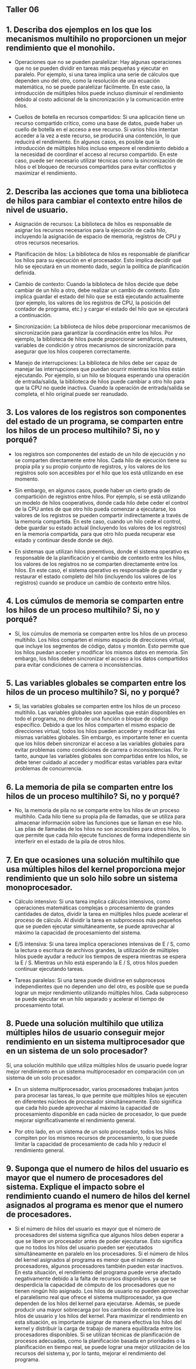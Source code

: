 
## Taller 06

## 1. Describa dos ejemplos en los que los mecanismos multihilo no proporcionen un mejor rendimiento que el monohilo.
   * Operaciones que no se pueden paralelizar: Hay algunas operaciones que no se pueden dividir en tareas más pequeñas y ejecutar en paralelo. Por ejemplo, si una tarea implica una serie de cálculos que dependen uno del otro, como la resolución de una ecuación matemática, no se puede paralelizar fácilmente. En este caso, la introducción de múltiples hilos puede incluso disminuir el rendimiento debido al costo adicional de la sincronización y la comunicación entre hilos.

   * Cuellos de botella en recursos compartidos: Si una aplicación tiene un recurso compartido crítico, como una base de datos, puede haber un cuello de botella en el acceso a ese recurso. Si varios hilos intentan acceder a la vez a este recurso, se producirá una contención, lo que reducirá el rendimiento. En algunos casos, es posible que la introducción de múltiples hilos incluso empeore el rendimiento debido a la necesidad de coordinar el acceso al recurso compartido. En este caso, puede ser necesario utilizar técnicas como la sincronización de hilos o el bloqueo de recursos compartidos para evitar conflictos y maximizar el rendimiento.

## 2. Describa las acciones que toma una biblioteca de hilos para cambiar el contexto entre hilos de nivel de usuario.

   * Asignación de recursos: La biblioteca de hilos es responsable de asignar los recursos necesarios para la ejecución de cada hilo, incluyendo la asignación de espacio de memoria, registros de CPU y otros recursos necesarios.

   * Planificación de hilos: La biblioteca de hilos es responsable de planificar los hilos para su ejecución en el procesador. Esto implica decidir qué hilo se ejecutará en un momento dado, según la política de planificación definida.

   * Cambio de contexto: Cuando la biblioteca de hilos decide que debe cambiar de un hilo a otro, debe realizar un cambio de contexto. Esto implica guardar el estado del hilo que se está ejecutando actualmente (por ejemplo, los valores de los registros de CPU, la posición del contador de programa, etc.) y cargar el estado del hilo que se ejecutará a continuación.

   * Sincronización: La biblioteca de hilos debe proporcionar mecanismos de sincronización para garantizar la coordinación entre los hilos. Por ejemplo, la biblioteca de hilos puede proporcionar semáforos, mutexes, variables de condición y otros mecanismos de sincronización para asegurar que los hilos cooperen correctamente.

   * Manejo de interrupciones: La biblioteca de hilos debe ser capaz de manejar las interrupciones que puedan ocurrir mientras los hilos están ejecutando. Por ejemplo, si un hilo se bloquea esperando una operación de entrada/salida, la biblioteca de hilos puede cambiar a otro hilo para que la CPU no quede inactiva. Cuando la operación de entrada/salida se completa, el hilo original puede ser reanudado.

## 3. Los valores de los registros son componentes del estado de un programa, se comparten entre los hilos de un proceso multihilo? Si, no y porqué?

   * los registros son componentes del estado de un hilo de ejecución y no se comparten directamente entre hilos. Cada hilo de ejecución tiene su propia pila y su propio conjunto de registros, y los valores de los registros solo son accesibles por el hilo que los está utilizando en ese momento.

   * Sin embargo, en algunos casos, puede haber un cierto grado de compartición de registros entre hilos. Por ejemplo, si se está utilizando un modelo de hilos cooperativos, donde cada hilo debe ceder el control de la CPU antes de que otro hilo pueda comenzar a ejecutarse, los valores de los registros se pueden compartir indirectamente a través de la memoria compartida. En este caso, cuando un hilo cede el control, debe guardar su estado actual (incluyendo los valores de los registros) en la memoria compartida, para que otro hilo pueda recuperar ese estado y continuar desde donde se dejó.

   * En sistemas que utilizan hilos preemtivos, donde el sistema operativo es responsable de la planificación y el cambio de contexto entre los hilos, los valores de los registros no se comparten directamente entre los hilos. En este caso, el sistema operativo es responsable de guardar y restaurar el estado completo del hilo (incluyendo los valores de los registros) cuando se produce un cambio de contexto entre hilos.

## 4. Los cúmulos de memoria se comparten entre los hilos de un proceso multihilo? Si, no y porqué?

   * Sí, los cúmulos de memoria se comparten entre los hilos de un proceso multihilo. Los hilos comparten el mismo espacio de direcciones virtual, que incluye los segmentos de código, datos y montón. Esto permite que los hilos puedan acceder y modificar los mismos datos en memoria. Sin embargo, los hilos deben sincronizar el acceso a los datos compartidos para evitar condiciones de carrera o inconsistencias.

## 5. Las variables globales se comparten entre los hilos de un proceso multihilo? Si, no y porqué?

   * Sí, las variables globales se comparten entre los hilos de un proceso multihilo. Las variables globales son aquellas que están disponibles en todo el programa, no dentro de una función o bloque de código específico. Debido a que los hilos comparten el mismo espacio de direcciones virtual, todos los hilos pueden acceder y modificar las mismas variables globales. Sin embargo, es importante tener en cuenta que los hilos deben sincronizar el acceso a las variables globales para evitar problemas como condiciones de carrera o inconsistencias. Por lo tanto, aunque las variables globales son compartidas entre los hilos, se debe tener cuidado al acceder y modificar estas variables para evitar problemas de concurrencia.

## 6. La memoria de pila se comparten entre los hilos de un proceso multihilo? Si, no y porqué?

   * No, la memoria de pila no se comparte entre los hilos de un proceso multihilo. Cada hilo tiene su propia pila de llamadas, que se utiliza para almacenar información sobre las funciones que se llaman en ese hilo. Las pilas de llamadas de los hilos no son accesibles para otros hilos, lo que permite que cada hilo ejecute funciones de forma independiente sin interferir en el estado de la pila de otros hilos.

## 7. En que ocasiones una solución multihilo que usa múltiples hilos del kernel proporciona mejor rendimiento que un solo hilo sobre un sistema monoprocesador.

   * Cálculo intensivo: Si una tarea implica cálculos intensivos, como operaciones matemáticas complejas o procesamiento de grandes cantidades de datos, dividir la tarea en múltiples hilos puede acelerar el proceso de cálculo. Al dividir la tarea en subprocesos más pequeños que se pueden ejecutar simultáneamente, se puede aprovechar al máximo la capacidad de procesamiento del sistema.

   * E/S intensiva: Si una tarea implica operaciones intensivas de E / S, como la lectura o escritura de archivos grandes, la utilización de múltiples hilos puede ayudar a reducir los tiempos de espera mientras se espera la E / S. Mientras un hilo está esperando la E / S, otros hilos pueden continuar ejecutando tareas.

   * Tareas paralelas: Si una tarea puede dividirse en subprocesos independientes que no dependen uno del otro, es posible que se pueda lograr un mejor rendimiento utilizando múltiples hilos. Cada subproceso se puede ejecutar en un hilo separado y acelerar el tiempo de procesamiento total.

## 8. Puede una solución multihilo que utiliza múltiples hilos de usuario conseguir mejor rendimiento en un sistema multiprocesador que en un sistema de un solo procesador?

Sí, una solución multihilo que utiliza múltiples hilos de usuario puede lograr mejor rendimiento en un sistema multiprocesador en comparación con un sistema de un solo procesador.

   * En un sistema multiprocesador, varios procesadores trabajan juntos para procesar las tareas, lo que permite que múltiples hilos se ejecuten en diferentes núcleos de procesador simultáneamente. Esto significa que cada hilo puede aprovechar al máximo la capacidad de procesamiento disponible en cada núcleo de procesador, lo que puede mejorar significativamente el rendimiento general.

   * Por otro lado, en un sistema de un solo procesador, todos los hilos compiten por los mismos recursos de procesamiento, lo que puede limitar la capacidad de procesamiento de cada hilo y reducir el rendimiento general.

## 9. Suponga que el numero de hilos del usuario es mayor que el numero de procesadores del sistema. Explique el impacto sobre el rendimiento cuando el numero de hilos del kernel asignados al programa es menor que el numero de procesadores.

   * Si el número de hilos del usuario es mayor que el número de procesadores del sistema significa que algunos hilos deben esperar a que se libere un procesador antes de poder ejecutarse. Esto significa que no todos los hilos del usuario pueden ser ejecutados simultáneamente en paralelo en los procesadores. Si el número de hilos del kernel asignados al programa es menor que el número de procesadores, algunos procesadores también pueden estar inactivos. En esta situación, el rendimiento del programa puede verse afectado negativamente debido a la falta de recursos disponibles. ya que se desperdicia la capacidad de cómputo de los procesadores que no tienen ningún hilo asignado. Los hilos de usuario no pueden aprovechar el paralelismo real que ofrece el sistema multiprocesador, ya que dependen de los hilos del kernel para ejecutarse. Además, se puede producir una mayor sobrecarga por los cambios de contexto entre los hilos de usuario y los hilos del kernel. Para maximizar el rendimiento en esta situación, es importante asignar de manera efectiva los hilos del kernel y distribuir la carga de trabajo de manera equilibrada entre los procesadores disponibles. Si se utilizan técnicas de planificación de procesos adecuadas, como la planificación basada en prioridades o la planificación en tiempo real, se puede lograr una mejor utilización de los recursos del sistema y, por lo tanto, mejorar el rendimiento del programa.
